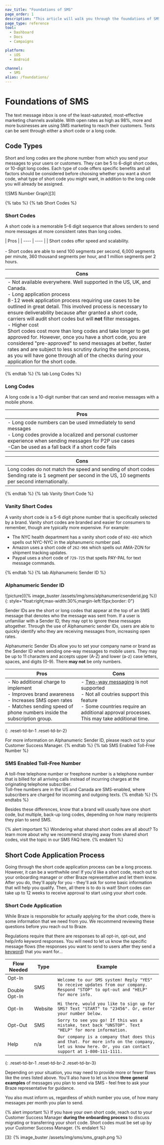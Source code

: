 ```yaml
---
nav_title: "Foundations of SMS"
page_order: 1
description: "This article will walk you through the foundations of SMS at Braze during our onboarding process."
page_type: reference
tool:
  - Dashboard
  - Docs
  - Campaigns

platform:
  - iOS
  - Android

channel:
  - SMS
alias: /foundations/
---
```


# Foundations of SMS

The text message inbox is one of the least-saturated, most-effective marketing channels available. With open rates as high as 98%, more and more businesses are using SMS marketing to reach their customers. Texts can be sent through either a short code or a long code. 

## Code Types

Short and long codes are the phone number from which you send your messages to your users or customers. They can be 5 to 6-digit short codes, or 10-digit long codes. Each type of code offers specific benefits and all factors should be considered before choosing whether you want a short code, what type of short code you might want, in addition to the long code you will already be assigned.

![SMS Number Graph][3]

{% tabs %}
{% tab Short Codes %}

### Short Codes

A short code is a memorable 5-6 digit sequence that allows senders to send more messages at more consistent rates than long codes.

| Pros |
| ---- | ---- |
| Short codes offer speed and scalability.<br><br>- Short codes are able to send 100 segments per second, 6,000 segments per minute, 360 thousand segments per hour, and 1 million segments per 2 hours. 

| Cons |
| ---- |
| - Not available everywhere. Well supported in the US, UK, and Canada.<br>- Long application process<br>8-12 week application process requiring use cases to be outlined in great detail. This involved process is necessary to ensure deliverability because after granted a short code, carriers will audit short codes but will __not__ filter messages.<br>- Higher cost<br>Short codes cost more than long codes and take longer to get approved for. However, once you have a short code, you are considered "pre-approved" to send messages at better, faster rates and are subject to less scrutiny during the send process, as you will have gone through all of the checks during your application for the short code.

{% endtab %}
{% tab Long Codes %}
### Long Codes

A long code is a 10-digit number that can send and receive messages with a mobile phone.

| Pros |
| ---- |
| - Long code numbers can be used immediately to send messages<br>- Long codes provide a localized and personal customer experience when sending messages for P2P use cases<br>-Can be used as a fall back if a short code fails |

| Cons |
| --- |
| Long codes do not match the speed and sending of short codes<br>Sending rate is 1 segment per second in the US, 10 segments per second internationally. 

{% endtab %}
{% tab Vanity Short Code %}
### Vanity Short Codes
A vanity short code is a 5-6 digit phone number that is specifically selected by a brand. Vanity short codes are branded and easier for consumers to remember, though are typically more expensive. For example:
- The NYC health department has a vanity short code of `692-692` which spells out NYC-NYC in the alphanumeric number pad.
- Amazon uses a short code of `262-966` which spells out AMA-ZON for shipment tracking updates.
- Paypal uses a short code of `729-725` that spells PAY-PAL for text message commands.

{% endtab %}
{% tab Alphanumeric Sender ID %}
### Alphanumeric Sender ID
![picture]({% image_buster /assets/img/sms/alphanumericsenderid.jpg %}){: style="float:right;max-width:30%;margin-left:15px;border: 0"}

Sender IDs are the short or long codes that appear at the top of an SMS message that denotes who the message was sent from. If a user is unfamiliar with a Sender ID, they may opt to ignore these messages altogether. Through the use of Alphanumeric sender IDs, users are able to quickly identify who they are receiving messages from, increasing open rates. 

Alphanumeric Sender IDs allow you to set your company name or brand as the Sender ID when sending one-way messages to mobile users. They may be up to 11 characters and accepts upper (A-Z) and lower (a-z) case letters, spaces, and digits (0-9). There __may not__ be only numbers. 

| Pros | Cons |
| ---- | ---- | 
|- No additional charge to implement<br>- Improves brand awareness<br>- Increases SMS open rates<br>- Matches sending speed of phone numbers inside the subscription group. |- [Two-way messaging]({{site.baseurl}}/user_guide/message_building_by_channel/sms/keywords/#two-way-messaging-custom-keyword-responses) is not supported<br>- Not all coutries support this feature<br>- Some countries require an additional approval processes. This may take additional time. |
{: .reset-td-br-1 .reset-td-br-2}

For more information on Alphanumeric Sender ID, please reach out to your Customer Success Manager. 
{% endtab %}
{% tab SMS Enabled Toll-Free Number %}
### SMS Enabled Toll-Free Number
A toll-free telephone number or freephone number is a telephone number that is billed for all arriving calls instead of incurring charges at the originating telephone subscriber.<br> Toll-free numbers are in the US and Canada are SMS-enabled, where subscribers are charged for incoming and outgoing texts.
{% endtab %} 
{% endtabs %}

Besides these differences, know that a brand will usually have one short code, but multiple, back-up long codes, depending on how many recipients they plan to send SMS.

{% alert important %}
Wondering what shared short codes are all about? To learn more about why we recommend straying away from shared short codes, visit the topic in our SMS FAQ here. 
{% endalert %}

## Short Code Application Process

Going through the short code application process can be a long process. However, it can be a worthwhile one! If you'd like a short code, reach out to your onboarding manager or other Braze representative and let them know. After you do, they'll apply for you - they'll ask for some basic information that will help you qualify. Then, all there is to do is wait! Short codes can take up to 12 weeks to receive approval to start using your short code.

### Short Code Application

While Braze is responsible for actually applying for the short code, there is some information that we need from you. We recommend reviewing these questions before you reach out to Braze. 

Regulations require that there are responses to all opt-in, opt-out, and help/info keyword responses. You will need to let us know the specific message flows (the responses you want to send to users after they send a [keyword]({{site.baseurl}}/user_guide/message_building_by_channel/sms/keywords/)) that you want for...

| Flow Needed | Type | Example |
| ----------- | ---- | ------- |
| Opt-In <br><br>Double Opt-In| SMS | `Welcome to our SMS system! Reply "YES" to receive updates from our company. Respond "STOP" to opt-out and "HELP" for more info.` |
| Opt-In | Website | `Hi there, would you like to sign up for SMS? Text "START" to "23456". Or, enter your number below.` |
| Opt-Out | SMS | `Sorry to see you go! If this was a mistake, text back "UNSTOP". Text "HELP" for more information.` |
| Help | n/a | `Our company is a company that does this and that. For more info on the company, let us know here. Or, you can contact support at 1-800-111-1111.` |
{: .reset-td-br-1 .reset-td-br-2 .reset-td-br-3}

Depending on your situation, you may need to provide more or fewer flows like the ones listed above. You'll also have to let us know __three general examples__ of messages you plan to send via SMS - feel free to ask your Braze representative for guidance.

You also must inform us, regardless of which number you use, of how many messages per month you plan to send.

{% alert important %}
If you have your own short code, reach out to your Customer Success Manager  __during the onboarding process__ to discuss migrating or transferring your short code. Short codes must be set up by your Customer Success Manager. 
{% endalert %}


[1]: {{site.baseurl}}/user_guide/message_building_by_channel/sms/sms_subscription_group/
[3]: {% image_buster /assets/img/sms/sms_graph.png %}
